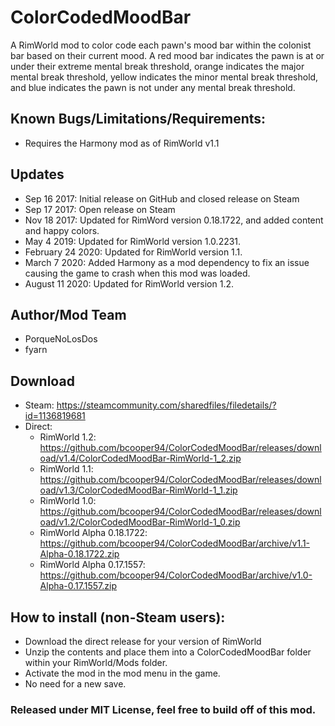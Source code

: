 # ColorCodedMoodBar
A RimWorld mod to color code each pawn's mood bar within the colonist bar based on their current mood.
A red mood bar indicates the pawn is at or under their extreme mental break threshold, orange indicates the major mental break threshold, yellow indicates the minor mental break threshold, and blue indicates the pawn is not under any mental break threshold.

## Known Bugs/Limitations/Requirements:
- Requires the Harmony mod as of RimWorld v1.1

## Updates
- Sep 16 2017: Initial release on GitHub and closed release on Steam
- Sep 17 2017: Open release on Steam
- Nov 18 2017: Updated for RimWord version 0.18.1722, and added content and happy colors.
- May 4 2019: Updated for RimWorld version 1.0.2231.
- February 24 2020: Updated for RimWorld version 1.1.
- March 7 2020: Added Harmony as a mod dependency to fix an issue causing the game to crash when this mod was loaded.
- August 11 2020: Updated for RimWorld version 1.2.

## Author/Mod Team
- PorqueNoLosDos
- fyarn

## Download
- Steam: https://steamcommunity.com/sharedfiles/filedetails/?id=1136819681
- Direct:
   - RimWorld 1.2: https://github.com/bcooper94/ColorCodedMoodBar/releases/download/v1.4/ColorCodedMoodBar-RimWorld-1_2.zip
   - RimWorld 1.1: https://github.com/bcooper94/ColorCodedMoodBar/releases/download/v1.3/ColorCodedMoodBar-RimWorld-1_1.zip
   - RimWorld 1.0: https://github.com/bcooper94/ColorCodedMoodBar/releases/download/v1.2/ColorCodedMoodBar-RimWorld-1_0.zip
   - RimWorld Alpha 0.18.1722: https://github.com/bcooper94/ColorCodedMoodBar/archive/v1.1-Alpha-0.18.1722.zip
   - RimWorld Alpha 0.17.1557: https://github.com/bcooper94/ColorCodedMoodBar/archive/v1.0-Alpha-0.17.1557.zip

## How to install (non-Steam users):
- Download the direct release for your version of RimWorld
- Unzip the contents and place them into a ColorCodedMoodBar folder within your RimWorld/Mods folder.
- Activate the mod in the mod menu in the game.
- No need for a new save.

### Released under MIT License, feel free to build off of this mod.
